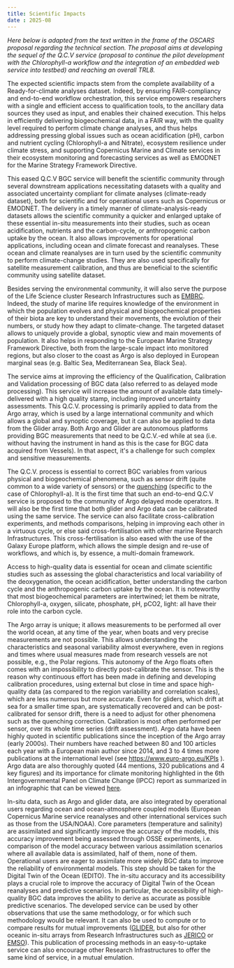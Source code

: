 ```yaml
---
title: Scientific Impacts
date : 2025-08
---
```


*Here below is adapted from the text written in the frame of the OSCARS proposal regarding the technical section. The proposal aims at developing the sequel of the Q.C.V service (proposal to continue the pilot development with the Chlorophyll-a workflow and the integration of an embedded web service into testbed) and reaching an overall TRL8.*


The expected scientific impacts stem from the complete availability of a Ready-for-climate analyses dataset. Indeed, by ensuring FAIR-compliancy and end-to-end workflow orchestration, this service empowers researchers with a single and efficient access to qualification tools, to the ancillary data sources they used as input, and enables their chained execution. This helps in efficiently delivering biogeochemical data, in a FAIR way, with the quality level required to perform climate change analyses, and thus helps addressing pressing global issues such as ocean acidification (pH), carbon and nutrient cycling (Chlorophyll-a and Nitrate), ecosystem resilience under climate stress,  and supporting Copernicus Marine and Climate services in their ecosystem monitoring and forecasting services as well as EMODNET for the Marine Strategy Framework Directive.

This eased Q.C.V BGC service will benefit the scientific community through several downstream applications necessitating datasets with a quality and associated uncertainty compliant for climate analyses (climate-ready dataset), both for scientific and for operational users such as Copernicus or EMODNET. The delivery in a timely manner of climate-analysis-ready datasets allows the scientific community a quicker and enlarged uptake of these essential in-situ measurements into their studies, such as ocean acidification, nutrients and the carbon-cycle, or anthropogenic carbon uptake by the ocean. It also allows improvements for operational applications, including ocean and climate forecast and reanalyses. These ocean and climate reanalyses are in turn used by the scientific community to perform climate-change studies. They are also used specifically for satellite measurement calibration, and thus are beneficial to the scientific community using satellite dataset.

Besides serving the environmental community, it will also serve the purpose of the Life Science cluster Research Infrastructures such as [EMBRC](https://www.embrc.eu/). Indeed, the study of marine life requires knowledge of the environment in which the population evolves and physical and biogeochemical properties of their biota are key to understand their movements, the evolution of their numbers, or study how they adapt to climate-change. The targeted dataset allows to uniquely provide a global, synoptic view and main movements of population. It also helps in responding to the European Marine Strategy Framework Directive, both from the large-scale impact into monitored regions, but also closer to the coast as Argo is also deployed in European marginal seas (e.g. Baltic Sea, Mediterranean Sea, Black Sea).

The service aims at improving the efficiency of the Qualification, Calibration and Validation processing of BGC data (also referred to as delayed mode processing). This service will increase the amount of available data timely-delivered with a high quality stamp, including improved uncertainty assessments. 
This Q.C.V. processing is primarily applied to data from the Argo array, which is used by a large international community and which allows a global and synoptic coverage, but it can also be applied to data from the Glider array. Both Argo and Glider are autonomous platforms providing BGC measurements that need to be Q.C.V.-ed while at sea (i.e. without having the instrument in hand as this is the case for BGC data acquired from Vessels). In that aspect, it's a challenge for such complex and sensitive measurements.

The Q.C.V. process is essential to correct BGC variables from various physical and biogeochemical phenomena, such as sensor drift (quite common to a wide variety of sensors) or the [quenching](https://doi.org/10.1104/pp.125.4.1558) (specific to the case of Chlorophyll-a). It is the first time that such an end-to-end Q.C.V service is proposed to the community of Argo delayed mode operators. It will also be the first time that both glider and Argo data can be calibrated using the same service. The service can also facilitate cross-calibration experiments, and methods comparisons, helping in improving each other in a virtuous cycle, or else said cross-fertilisation with other marine Research Infrastructures. This cross-fertilisation is also eased with the use of the Galaxy Europe platform, which allows the simple design and re-use of workflows, and which is, by essence, a multi-domain framework. 

Access to high-quality data is essential for ocean and climate scientific studies such as assessing the global characteristics and local variability of the deoxygenation, the ocean acidification, better understanding the carbon cycle and the anthropogenic carbon uptake by the ocean. It is noteworthy that most biogeochemical parameters are intertwined; let them be nitrate, Chlorophyll-a, oxygen, silicate, phosphate, pH, pCO2, light: all have their role into the carbon cycle.

The Argo array is unique; it allows measurements to be performed all over the world ocean, at any time of the year, when boats and very precise measurements are not possible. This allows understanding the characteristics and seasonal variability almost everywhere, even in regions and times where usual measures made from research vessels are not possible, e.g., the Polar regions. This autonomy of the Argo floats often comes with an impossibility to directly post-calibrate the sensor. This is the reason why continuous effort has been made in defining and developing calibration procedures, using external but close in time and space high-quality data (as compared to the region variability and correlation scales), which are less numerous but more accurate. Even for gliders, which drift at sea for a smaller time span, are systematically recovered and can be post-calibrated for sensor drift, there is a need to adjust for other phenomena such as the quenching correction. Calibration is most often performed per sensor, over its whole time series (drift assessment). 
Argo data have been highly quoted in scientific publications since the inception of the Argo array (early 2000s). Their numbers have reached between 80 and 100 articles each year with a European main author since 2014, and 3 to 4 times more publications at the international level (see https://www.euro-argo.eu/KPIs  ). Argo data are also thoroughly quoted (44 mentions, 320 publications and 4 key figures) and its importance for climate monitoring highlighted in the 6th Intergovernmental Panel on Climate Change (IPCC) report as summarized in an infographic that can be viewed [here](https://infogram.com/argos-contribution-to-ipcc-reports-1h9j6q7pkj5954g?live).

In-situ data, such as Argo and glider data, are also integrated by operational users regarding ocean and ocean-atmosphere coupled models (European Copernicus Marine service reanalyses and other international services such as those from the USA/NOAA). Core parameters (temperature and salinity) are assimilated and significantly improve the accuracy of the models, this accuracy improvement being assessed through OSSE experiments, i.e. comparison of the model accuracy between various assimilation scenarios where all available data is assimilated, half of them, none of them. Operational users are eager to assimilate more widely BGC data to improve the reliability of environmental models. This step should be taken for the Digital Twin of the Ocean (EDITO). The in-situ accuracy and its accessibility plays a crucial role to improve the accuracy of Digital Twin of the Ocean reanalyses and predictive scenarios. In particular, the accessibility of high-quality BGC data improves the ability to derive as accurate as possible predictive scenarios.
The developed service can be used by other observations that use the same methodology, or for which such methodology would be relevant. It can also be used to compute or to compare results for mutual improvements ([GLIDER](https://www.oceangliders.org/), but also for other oceanic in-situ arrays from Research Infrastructures such as [JERICO](https://www.jerico-ri.eu/) or [EMSO](https://emso.eu/)). This publication of processing methods in an easy-to-uptake service can also encourage other Research Infrastructures to offer the same kind of service, in a mutual emulation.
